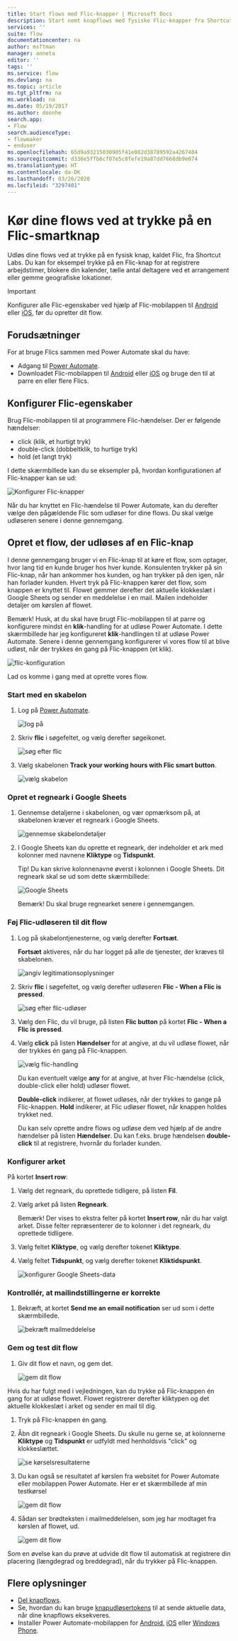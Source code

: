 ```yaml
---
title: Start flows med Flic-knapper | Microsoft Docs
description: Start nemt knapflows med fysiske Flic-knapper fra Shortcut Labs.
services: ''
suite: flow
documentationcenter: na
author: msftman
manager: anneta
editor: ''
tags: ''
ms.service: flow
ms.devlang: na
ms.topic: article
ms.tgt_pltfrm: na
ms.workload: na
ms.date: 05/19/2017
ms.author: deonhe
search.app:
- Flow
search.audienceType:
- flowmaker
- enduser
ms.openlocfilehash: 65d9a93215030905f41e082d38789592a4267404
ms.sourcegitcommit: d336e5ffb6cf07e5c8fefe19a87dd7668db9e074
ms.translationtype: HT
ms.contentlocale: da-DK
ms.lasthandoff: 03/26/2020
ms.locfileid: "3297401"
---
```

# <a name="run-your-flows-by-pressing-a-flic-smart-button-preview"></a>Kør dine flows ved at trykke på en Flic-smartknap

Udløs dine flows ved at trykke på en fysisk knap, kaldet Flic, fra Shortcut Labs. Du kan for eksempel trykke på en Flic-knap for at registrere arbejdstimer, blokere din kalender, tælle antal deltagere ved et arrangement eller gemme geografiske lokationer.

> [!IMPORTANT]
> Konfigurer alle Flic-egenskaber ved hjælp af Flic-mobilappen til [Android](https://play.google.com/store/apps/details?id=io.flic.app) eller [iOS](https://itunes.apple.com/us/app/flic-app/id977593793?ls=1&mt=8), før du opretter dit flow.
> 
> 

## <a name="prerequisites"></a>Forudsætninger
For at bruge Flics sammen med Power Automate skal du have:

* Adgang til [Power Automate](https://flow.microsoft.com).
* Downloadet Flic-mobilappen til [Android](https://play.google.com/store/apps/details?id=io.flic.app) eller [iOS](https://itunes.apple.com/us/app/flic-app/id977593793?ls=1&mt=8) og bruge den til at parre en eller flere Flics.

## <a name="configure-flic-properties"></a>Konfigurer Flic-egenskaber
Brug Flic-mobilappen til at programmere Flic-hændelser. Der er følgende hændelser:

* click (klik, et hurtigt tryk)
* double-click (dobbeltklik, to hurtige tryk)
* hold (et langt tryk)

I dette skærmbillede kan du se eksempler på, hvordan konfigurationen af Flic-knapper kan se ud:

![Konfigurer Flic-knapper](./media/flic-button-flows/configure-flic-actions.png)

Når du har knyttet en Flic-hændelse til Power Automate, kan du derefter vælge den pågældende Flic som udløser for dine flows. Du skal vælge udløseren senere i denne gennemgang.

## <a name="create-a-flow-thats-triggered-by-a-flic"></a>Opret et flow, der udløses af en Flic-knap
I denne gennemgang bruger vi en Flic-knap til at køre et flow, som optager, hvor lang tid en kunde bruger hos hver kunde. Konsulenten trykker på sin Flic-knap, når han ankommer hos kunden, og han trykker på den igen, når han forlader kunden. Hvert tryk på Flic-knappen kører det flow, som knappen er knyttet til. Flowet gemmer derefter det aktuelle klokkeslæt i Google Sheets og sender en meddelelse i en mail. Mailen indeholder detaljer om kørslen af flowet.

Bemærk! Husk, at du skal have brugt Flic-mobilappen til at parre og konfigurere mindst én **klik**-handling for at udløse Power Automate. I dette skærmbillede har jeg konfigureret **klik**-handlingen til at udløse Power Automate. Senere i denne gennemgang konfigurerer vi vores flow til at blive udløst, når der trykkes én gang på Flic-knappen (et klik).

   ![flic-konfiguration](./media/flic-button-flows/flic-configured-for-flow.png)

Lad os komme i gang med at oprette vores flow.

### <a name="start-with-a-template"></a>Start med en skabelon
1. Log på [Power Automate](https://flow.microsoft.com).
   
    ![log på](./media/flic-button-flows/sign-into-flow.png)
2. Skriv **flic** i søgefeltet, og vælg derefter søgeikonet.
   
    ![søg efter flic](./media/flic-button-flows/search-flic.png)
3. Vælg skabelonen **Track your working hours with Flic smart button**.
   
    ![vælg skabelon](./media/flic-button-flows/flic-templates.png)

### <a name="create-a-spreadsheet-in-google-sheets"></a>Opret et regneark i Google Sheets
1. Gennemse detaljerne i skabelonen, og vær opmærksom på, at skabelonen kræver et regneark i Google Sheets.
   
   ![gennemse skabelondetaljer](./media/flic-button-flows/flic-template-details.png)
2. I Google Sheets kan du oprette et regneark, der indeholder et ark med kolonner med navnene **Kliktype** og **Tidspunkt**.
   
      Tip! Du kan skrive kolonnenavne øverst i kolonnen i Google Sheets. Dit regneark skal se ud som dette skærmbillede:
   
   ![Google Sheets](./media/flic-button-flows/flic-google-sheet.png)
   
   Bemærk! Du skal bruge regnearket senere i gennemgangen.

### <a name="add-the-flic-trigger-to-your-flow"></a>Føj Flic-udløseren til dit flow
1. Log på skabelontjenesterne, og vælg derefter **Fortsæt**.
   
     **Fortsæt** aktiveres, når du har logget på alle de tjenester, der kræves til skabelonen.
   
    ![angiv legitimationsoplysninger](./media/flic-button-flows/flic-template-services-sign-in.png)
2. Skriv **flic** i søgefeltet, og vælg derefter udløseren **Flic - When a Flic is pressed**.
   
    ![søg efter flic-udløser](./media/flic-button-flows/flic-search-trigger.png)
3. Vælg den Flic, du vil bruge, på listen **Flic button** på kortet **Flic - When a Flic is pressed**.
4. Vælg **click** på listen **Hændelser** for at angive, at du vil udløse flowet, når der trykkes én gang på Flic-knappen.
   
    ![vælg flic-handling](./media/flic-button-flows/select-flic.png)
   
   Du kan eventuelt vælge **any** for at angive, at hver Flic-hændelse (click, double-click eller hold) udløser flowet.
   
   **Double-click** indikerer, at flowet udløses, når der trykkes to gange på Flic-knappen. **Hold** indikerer, at Flic udløser flowet, når knappen holdes trykket ned.
   
   Du kan selv oprette andre flows og udløse dem ved hjælp af de andre hændelser på listen **Hændelser**. Du kan f.eks. bruge hændelsen **double-click** til at registrere, hvornår du forlader kunden.

### <a name="configure-the-sheet"></a>Konfigurer arket
   På kortet **Insert row**:

1. Vælg det regneark, du oprettede tidligere, på listen **Fil**.
2. Vælg arket på listen **Regneark**.
   
   Bemærk! Der vises to ekstra felter på kortet **Insert row**, når du har valgt arket. Disse felter repræsenterer de to kolonner i det regneark, du oprettede tidligere.
3. Vælg feltet **Kliktype**, og vælg derefter tokenet **Kliktype**.
4. Vælg feltet **Tidspunkt**, og vælg derefter tokenet **Kliktidspunkt**.
   
    ![konfigurer Google Sheets-data](./media/flic-button-flows/flick-insert-row-card.png)

### <a name="confirm-the-email-settings-are-correct"></a>Kontrollér, at mailindstillingerne er korrekte
1. Bekræft, at kortet **Send me an email notification** ser ud som i dette skærmbillede.
   
    ![bekræft mailmeddelelse](./media/flic-button-flows/email-settings.png)

### <a name="save-your-flow-and-test-it"></a>Gem og test dit flow
1. Giv dit flow et navn, og gem det.
   
    ![gem dit flow](./media/flic-button-flows/save.png)

Hvis du har fulgt med i vejledningen, kan du trykke på Flic-knappen én gang for at udløse flowet. Flowet registrerer derefter kliktypen og det aktuelle klokkeslæt i arket og sender en mail til dig.

1. Tryk på Flic-knappen én gang.
2. Åbn dit regneark i Google Sheets. Du skulle nu gerne se, at kolonnerne **Kliktype** og **Tidspunkt** er udfyldt med henholdsvis "click" og klokkeslættet.
   
    ![se kørselsresultaterne](./media/flic-button-flows/flic-google-sheet-after-run.png)
3. Du kan også se resultatet af kørslen fra websitet for Power Automate eller mobilappen Power Automate. Her er et skærmbillede af min testkørsel
   
    ![gem dit flow](./media/flic-button-flows/flic-test-run-results-portal.png)
4. Sådan ser brødteksten i mailmeddelelsen, som jeg har modtaget fra kørslen af flowet, ud.
   
    ![gem dit flow](./media/flic-button-flows/flic-email-body.png)

Som en øvelse kan du prøve at udvide dit flow til automatisk at registrere din placering (længdegrad og breddegrad), når du trykker på Flic-knappen.

## <a name="more-information"></a>Flere oplysninger
* [Del knapflows](share-buttons.md).
* Se, hvordan du kan bruge [knapudløsertokens](introduction-to-button-trigger-tokens.md) til at sende aktuelle data, når dine knapflows eksekveres.
* Installer Power Automate-mobilappen for [Android](https://aka.ms/flowmobiledocsandroid), [iOS](https://aka.ms/flowmobiledocsios) eller [Windows Phone](https://aka.ms/flowmobilewindows).

